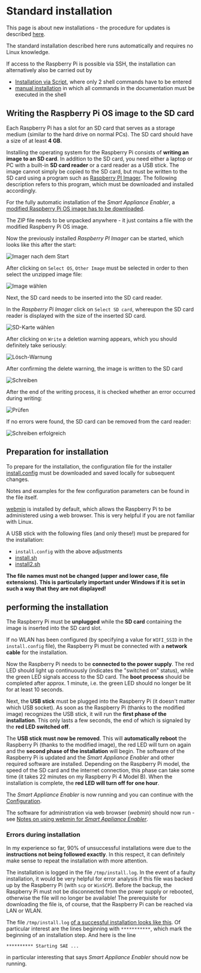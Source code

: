 # Standard installation
This page is about new installations - the procedure for updates is described [here](Update_EN.md).

The standard installation described here runs automatically and requires no Linux knowledge.

If access to the Raspberry Pi is possible via SSH, the installation can alternatively also be carried out by
- [Installation via Script](InstallationViaScript_EN.md), where only 2 shell commands have to be entered
- [manual installation](InstallationManual_EN.md) in which all commands in the documentation must be executed in the shell

## Writing the Raspberry Pi OS image to the SD card
Each Raspberry Pi has a slot for an SD card that serves as a storage medium (similar to the hard drive on normal PCs). The SD card should have a size of at least **4 GB**.

Installing the operating system for the Raspberry Pi consists of **writing an image to an SD card**. In addition to the SD card, you need either a laptop or PC with a built-in **SD card reader** or a card reader as a USB stick. The image cannot simply be copied to the SD card, but must be written to the SD card using a program such as [Raspberry PI Imager](https://www.raspberrypi.org/software/). The following description refers to this program, which must be downloaded and installed accordingly.

For the fully automatic installation of the *Smart Appliance Enabler*, a [modified Raspberry Pi OS image has to be downloaded](https://github.com/camueller/RaspiOSImageAutorunUSBShellScript/releases).

The ZIP file needs to be unpacked anywhere - it just contains a file with the modified Raspberry Pi OS image.

Now the previously installed *Raspberry PI Imager* can be started, which looks like this after the start:

![Imager nach dem Start](../pics/install/imager_initial.png)

After clicking on `Select OS`, `Other Image` must be selected in order to then select the unzipped image file:

![Image wählen](../pics/install/imager_choose_image.png)

Next, the SD card needs to be inserted into the SD card reader.

In the *Raspberry Pi Imager* click on `Select SD card`, whereupon the SD card reader is displayed with the size of the inserted SD card.

![SD-Karte wählen](../pics/install/imager_choose_drive.png)

After clicking on `Write` a deletion warning appears, which you should definitely take seriously:

![Lösch-Warnung](../pics/install/imager_erase_warning.png)

After confirming the delete warning, the image is written to the SD card

![Schreiben](../pics/install/imager_write.png)

After the end of the writing process, it is checked whether an error occurred during writing:

![Prüfen](../pics/install/imager_verify.png)

If no errors were found, the SD card can be removed from the card reader:

![Schreiben erfolgreich](../pics/install/imager_success.png)

## Preparation for installation

To prepare for the installation, the configuration file for the installer [install.config](https://raw.githubusercontent.com/camueller/SmartApplianceEnabler/master/install/install.config) must be downloaded and saved locally for subsequent changes.

Notes and examples for the few configuration parameters can be found in the file itself.

[webmin](https://www.webmin.com) is installed by default, which allows the Raspberry Pi to be administered using a web browser. This is very helpful if you are not familiar with Linux.

A USB stick with the following files (and only these!) must be prepared for the installation:
- `install.config` with the above adjustments
- [install.sh](https://raw.githubusercontent.com/camueller/SmartApplianceEnabler/master/install/install.sh)
- [install2.sh](https://raw.githubusercontent.com/camueller/SmartApplianceEnabler/master/install/install2.sh)

**The file names must not be changed (upper and lower case, file extensions). This is particularly important under Windows if it is set in such a way that they are not displayed!**

## performing the installation
The Raspberry Pi must be **unplugged** while the **SD card** containing the image is inserted into the SD card slot.

If no WLAN has been configured (by specifying a value for `WIFI_SSID` in the `install.config` file), the Raspberry Pi must be connected with a **network cable** for the installation.

Now the Raspberry Pi needs to be **connected to the power supply**. The red LED should light up continuously (indicates the "switched on" status), while the green LED signals access to the SD card. The **boot process** should be completed after approx. 1 minute, i.e. the green LED should no longer be lit for at least 10 seconds.

Next, the **USB stick** must be plugged into the Raspberry Pi (it doesn't matter which USB socket). As soon as the Raspberry Pi (thanks to the modified image) recognizes the USB stick, it will run the **first phase of the installation**. This only lasts a few seconds, the end of which is signaled by the **red LED switched off**.

The **USB stick must now be removed**. This will **automatically reboot** the Raspberry Pi (thanks to the modified image), the red LED will turn on again and the **second phase of the installation** will begin. The software of the Raspberry Pi is updated and the *Smart Appliance Enabler* and other required software are installed. Depending on the Raspberry Pi model, the speed of the SD card and the internet connection, this phase can take some time (it takes 22 minutes on my Raspberry Pi 4 Model B). When the installation is complete, the **red LED will turn off for one hour**.

The *Smart Appliance Enabler* is now running and you can continue with the [Configuration](Configuration_EN.md).

The software for administration via web browser (*webmin*) should now run - see [Notes on using webmin for *Smart Appliance Enabler*](Webmin_EN.md).

### Errors during installation
In my experience so far, 90% of unsuccessful installations were due to the **instructions not being followed exactly**. In this respect, it can definitely make sense to repeat the installation with more attention.

The installation is logged in the file `/tmp/install.log`. In the event of a faulty installation, it would be very helpful for error analysis if this file was backed up by the Raspberry Pi (with `scp` or `WinSCP`). Before the backup, the Raspberry Pi must not be disconnected from the power supply or rebooted, otherwise the file will no longer be available! The prerequisite for downloading the file is, of course, that the Raspberry Pi can be reached via LAN or WLAN.

The file `/tmp/install.log` [of a successful installation looks like this](../install/install.log). Of particular interest are the lines beginning with `***********`, which mark the beginning of an installation step. And here is the line
```console
********** Starting SAE ...
```
in particular interesting that says *Smart Appliance Enabler* should now be running.
